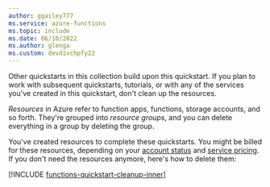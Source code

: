 ```yaml
---
author: ggailey777
ms.service: azure-functions
ms.topic: include
ms.date: 06/10/2022
ms.author: glenga
ms.custom: devdivchpfy22
---
```

Other quickstarts in this collection build upon this quickstart. If you plan to work with subsequent quickstarts, tutorials, or with any of the services you've created in this quickstart, don't clean up the resources.

*Resources* in Azure refer to function apps, functions, storage accounts, and so forth. They're grouped into *resource groups*, and you can delete everything in a group by deleting the group.

You've created resources to complete these quickstarts. You might be billed for these resources, depending on your [account status](https://azure.microsoft.com/account/) and [service pricing](https://azure.microsoft.com/pricing/). If you don't need the resources anymore, here's how to delete them:

[!INCLUDE [functions-quickstart-cleanup-inner](functions-quickstart-cleanup-inner.md)]
